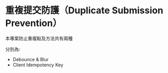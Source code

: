 # 重複提交防護（Duplicate Submission Prevention）

本專案防止重複點及方法共有兩種

分別為:

* Debounce & Blur
* Client Idempotency Key

